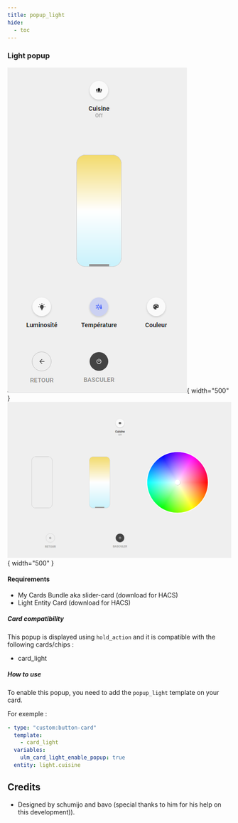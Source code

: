 ```yaml
---
title: popup_light
hide:
  - toc
---
```

<!-- markdownlint-disable MD046 -->

### Light popup

![Phone](../../assets/img/popup_light_phone.png){ width="500" }
![Tablet](../../assets/img/popup_light_tablet.png){ width="500" }

#### Requirements

- My Cards Bundle aka slider-card (download for HACS)
- Light Entity Card (download for HACS)

##### Card compatibility

This popup is displayed using ``hold_action`` and it is compatible with the following cards/chips :

- card_light

##### How to use

To enable this popup, you need to add the ``popup_light`` template on your card.

For exemple :

```yaml
- type: "custom:button-card"
  template:
    - card_light
  variables:
    ulm_card_light_enable_popup: true
  entity: light.cuisine
```

## Credits

- Designed by schumijo and bavo (special thanks to him for his help on this development)).

